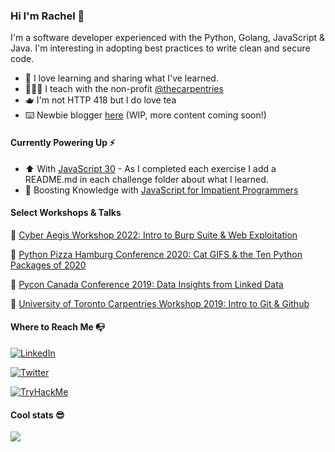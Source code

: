 ### Hi I'm Rachel 👋

I'm a software developer experienced with the Python, Golang, JavaScript & Java. I'm interesting in adopting best practices to write clean and secure code.

- 🍎 I love learning and sharing what I've learned.
- 👩🏻‍🏫 I teach with the non-profit [@thecarpentries](https://carpentries.org/)
- 🫖 I'm not HTTP 418 but I do love tea 
- ⌨️ Newbie blogger [here](https://rachelwritingcode.github.io/) (WIP, more content coming soon!)

#### Currently Powering Up ⚡

- ⬆️ With [JavaScript 30](https://github.com/wesbos/JavaScript30/) - As I completed each exercise I add a README.md in each challenge folder about what I learned. 
- 💛 Boosting Knowledge with [JavaScript for Impatient Programmers](https://exploringjs.com/impatient-js/toc.html)
 
#### Select Workshops & Talks

🎉 [Cyber Aegis Workshop 2022: Intro to Burp Suite & Web Exploitation](https://docs.google.com/presentation/d/1SBCKRcQGZVdjvF8puu5WnH3cAULQwXIaBr0HiW_qaXI/edit?usp=sharing)

🎉 [Python Pizza Hamburg Conference 2020: Cat GIFS & the Ten Python Packages of 2020](https://docs.google.com/presentation/d/1m4HYGgQy2E6EJhx0Bley5M0kuDNYkfApxSodqENU1OQ/edit?usp=sharing)

🎉 [Pycon Canada Conference 2019: Data Insights from Linked Data](https://docs.google.com/presentation/d/1T57ePFj-ZWAo04vi44e3E56X8_XVkeInWIk3R_lnBM8/edit?usp=sharing)

🎉 [University of Toronto Carpentries Workshop 2019: Intro to Git & Github](https://docs.google.com/presentation/d/12bTlX9TLeKlBgRKVjLKifcON3wQde0GvZbGAUD3DaZI/edit?usp=sharing)


#### Where to Reach Me 📭

<a href="https://www.linkedin.com/in/rachelwritingcode/)"><img src="https://img.shields.io/badge/LinkedIn-0077B5?style=for-the-badge&logo=linkedin&logoColor=white" alt="LinkedIn"></a>

<a href="https://www.twitter.com/rachelwritecode"><img src="https://img.shields.io/badge/Twitter-1DA1F2?style=for-the-badge&logo=twitter&logoColor=white" alt="Twitter"></a>

<a href="https://tryhackme.com/p/jaderabbit"><img src="https://tryhackme-badges.s3.amazonaws.com/jaderabbit.png" alt="TryHackMe"></a>

#### Cool stats 😎

![](https://komarev.com/ghpvc/?username=rachelwritingcode&color=ff69b4)



